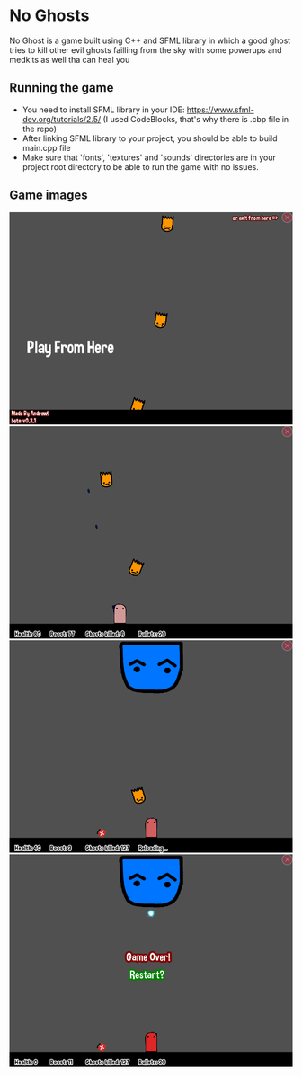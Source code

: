 # No Ghosts
No Ghost is a game built using C++ and SFML library in which a good ghost tries to kill other evil ghosts failling from the sky with some powerups and medkits as well tha can heal you

## Running the game
- You need to install SFML library in your IDE: https://www.sfml-dev.org/tutorials/2.5/ (I used CodeBlocks, that's why there is .cbp file in the repo)
- After linking SFML library to your project, you should be able to build main.cpp file
- Make sure that 'fonts', 'textures' and 'sounds' directories are in your project root directory to be able to run the game with no issues.


## Game images
![pic1](./assets/images/1.png)
![pic2](/assets/images/2.png)
![pic3](/assets/images/3.png)
![pic4](/assets/images/4.png)
